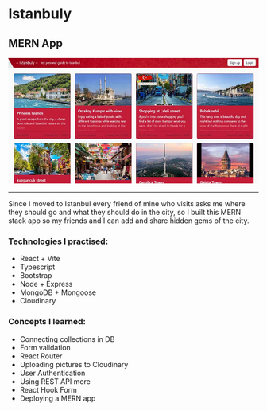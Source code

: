 # Istanbuly
## MERN App
![balanced life app preview](/journal/src/assets/Istanbuly.jpg "App preview")
<hr>

Since I moved to Istanbul every friend of mine who visits asks me where they should go and what they should do in the city, so I built this MERN stack app so my friends and I can add and share hidden gems of the city.

### Technologies I practised:
<ul>
  <li>React + Vite</li>
  <li>Typescript</li>
  <li>Bootstrap</li>
  <li>Node + Express</li>
  <li>MongoDB + Mongoose</li>
  <li>Cloudinary</li>
</ul>

### Concepts I learned: 
<ul>
  <li>Connecting collections in DB</li>
  <li>Form validation</li>
  <li>React Router</li>
  <li>Uploading pictures to Cloudinary</li>
  <li>User Authentication</li>
  <li>Using REST API more</li>
  <li>React Hook Form</li>
  <li>Deploying a MERN app</li>
</ul>
